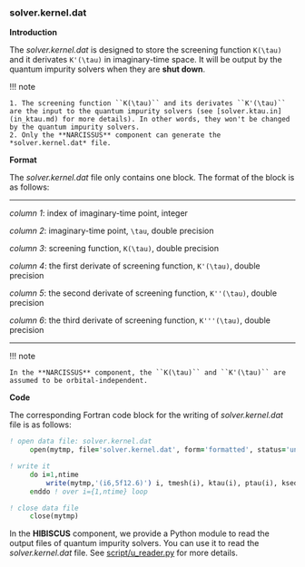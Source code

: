 ### solver.kernel.dat

**Introduction**

The *solver.kernel.dat* is designed to store the screening function ``K(\tau)`` and it derivates ``K'(\tau)`` in imaginary-time space. It will be output by the quantum impurity solvers when they are **shut down**.

!!! note

    1. The screening function ``K(\tau)`` and its derivates ``K'(\tau)`` are the input to the quantum impurity solvers (see [solver.ktau.in](in_ktau.md) for more details). In other words, they won't be changed by the quantum impurity solvers.
    2. Only the **NARCISSUS** component can generate the *solver.kernel.dat* file.

**Format**

The *solver.kernel.dat* file only contains one block. The format of the block is as follows:

---

*column 1*: index of imaginary-time point, integer

*column 2*: imaginary-time point, ``\tau``, double precision

*column 3*: screening function, ``K(\tau)``, double precision

*column 4*: the first derivate of screening function, ``K'(\tau)``, double precision

*column 5*: the second derivate of screening function, ``K''(\tau)``, double precision

*column 6*: the third derivate of screening function, ``K'''(\tau)``, double precision

---

!!! note

    In the **NARCISSUS** component, the ``K(\tau)`` and ``K'(\tau)`` are assumed to be orbital-independent.

**Code**

The corresponding Fortran code block for the writing of *solver.kernel.dat* file is as follows:

```fortran
! open data file: solver.kernel.dat
     open(mytmp, file='solver.kernel.dat', form='formatted', status='unknown')

! write it
     do i=1,ntime
         write(mytmp,'(i6,5f12.6)') i, tmesh(i), ktau(i), ptau(i), ksed(i), psed(i)
     enddo ! over i={1,ntime} loop

! close data file
     close(mytmp)
```

In the **HIBISCUS** component, we provide a Python module to read the output files of quantum impurity solvers. You can use it to read the *solver.kernel.dat* file. See [script/u_reader.py](../ch07/reader.md) for more details.